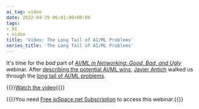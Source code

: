 ```yaml
---
ai_tag: video
date: 2022-04-29 06:01:00+00:00
tags:
- AI
- video
title: 'Video: The Long Tail of AI/ML Problems'
series_title: 'The Long Tail of AI/ML Problems'
---
```

It's time for the _bad_ part of _[AI/ML in Networking: Good, Bad, and Ugly](https://www.ipspace.net/AI_and_ML_in_Networking)_ webinar. After [describing the potential AI/ML wins](/2022/02/video-ml-in-networking.html), [Javier Antich](https://www.ipspace.net/Author:Javier_Antich) walked us through the [long tail of AI/ML problems](https://my.ipspace.net/bin/get/AI/3.2%20-%20The%20Long%20Tail%20of%20Problems%20%28The%20Bad%29.mp4?doccode=AI).

{{<jump>}}[Watch the video](https://my.ipspace.net/bin/get/AI/3.2%20-%20The%20Long%20Tail%20of%20Problems%20%28The%20Bad%29.mp4?doccode=AI){{</jump>}}

{{<note info>}}You need [Free ipSpace.net Subscription](https://www.ipspace.net/Subscription/Free) to access this webinar.{{</note>}}
